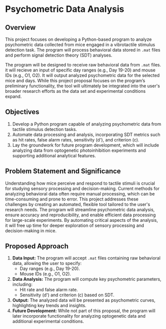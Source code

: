 # Psychometric Data Analysis

## Overview
This project focuses on developing a Python-based program to analyze psychometric data collected from mice engaged in a vibrotactile stimulus detection task. The program will process behavioral data stored in `.mat` files and perform signal detection theory (SDT) analyses. 

The program will be designed to receive raw behavioral data from `.mat` files. it will recieve an input of specific day ranges (e.g., Day 19-20) and mouse IDs (e.g., O1, O2). It will output analyzed psychometric data for the selected mice and days. While this project proposal focuses on the program’s preliminary functionality, the tool will ultimately be integrated into the user's broader research efforts as the data set and experimental conditions expand.

## Objectives
1. Develop a Python program capable of analyzing psychometric data from tactile stimulus detection tasks.
2. Automate data processing and analysis, incorporating SDT metrics such as hit rates, false alarm rates, sensitivity (d'), and criterion (c).
3. Lay the groundwork for future program development, which will include analyzing data from optogenetic photoinhibition experiments and supporting additional analytical features.

## Problem Statement and Significance
Understanding how mice perceive and respond to tactile stimuli is crucial for studying sensory processing and decision-making. Current methods for analyzing behavioral data often require manual processing, which can be time-consuming and prone to error. This project addresses these challenges by creating an automated, flexible tool tailored to the user's research needs. The program will streamline psychometric data analysis, ensure accuracy and reproducibility, and enable efficient data processing for large-scale experiments. By automating critical aspects of the analysis, it will free up time for deeper exploration of sensory processing and decision-making in mice.

## Proposed Approach
1. **Data Input:** The program will accept `.mat` files containing raw behavioral data, allowing the user to specify:
   - Day ranges (e.g., Day 19-20).
   - Mouse IDs (e.g., O1, O2).
2. **Data Analysis:** The program will compute key psychometric parameters, including:
   - Hit rate and false alarm rate.
   - Sensitivity (d') and criterion (c) based on SDT.
3. **Output:** The analyzed data will be presented as psychometric curves, highlighting key trends and insights.
4. **Future Development:** While not part of this proposal, the program will later incorporate functionality for analyzing optogenetic data and additional experimental conditions.

